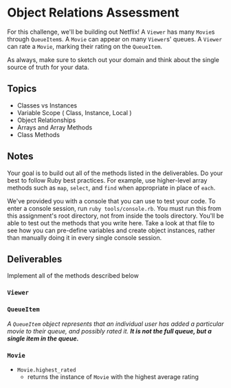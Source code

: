 # Object Relations Assessment

For this challenge, we'll be building out Netflix! A `Viewer` has many `Movie`s through `QueueItem`s. A `Movie` can appear on many `Viewer`s' queues. A `Viewer` can rate a `Movie`, marking their rating on the `QueueItem`.

As always, make sure to sketch out your domain and think about the single source of truth for your data.

## Topics

- Classes vs Instances
- Variable Scope ( Class, Instance, Local )
- Object Relationships
- Arrays and Array Methods
- Class Methods

## Notes

Your goal is to build out all of the methods listed in the deliverables. Do your best to follow Ruby best practices. For example, use higher-level array methods such as `map`, `select`, and `find` when appropriate in place of `each`.

We've provided you with a console that you can use to test your code. To enter a console session, run `ruby tools/console.rb`. You must run this from this assignment's root directory, not from inside the tools directory. You'll be able to test out the methods that you write here. Take a look at that file to see how you can pre-define variables and create object instances, rather than manually doing it in every single console session.

## Deliverables

Implement all of the methods described below

### `Viewer`

<!-- + `Viewer.all`
  + returns all of the viewers -->
<!-- + `Viewer#queue_items`
  + this method should return an array of `QueueItem` instances associated with this instance of `Viewer`. -->
<!-- + `Viewer#queue_movies`
  + this method should return an array of `Movie` instances in the `Viewer`'s queue. -->
<!-- + `Viewer#add_movie_to_queue(movie)`
  + this method should receive a `Movie` instance as its only argument and add it to the `Viewer`'s queue -->
<!-- + `Viewer#rate_movie(movie, rating)`
  + given a movie and a rating (a number between 1 and 5), this method should assign the rating to the viewer's `QueueItem` for that movie. If the movie is not already in the viewer's queue, this method should add a new `QueueItem` with the viewer, movie, and rating. If the movie is already in the queue, this method should not create a new `QueueItem`. -->

### `QueueItem`

_A `QueueItem` object represents that an individual user has added a particular movie to their queue, and possibly rated it. **It is not the full queue, but a single item in the queue.**_

<!-- + `QueueItem.all`
  + returns an array of all `QueueItem`s -->
<!-- + `QueueItem#viewer`
  + returns the viewer associated with this `QueueItem`
+ `QueueItem#movie`
  + returns the movie associated with this `QueueItem`
+ `QueueItem#rating`
  + returns the rating for this `QueueItem`. If the viewer has not yet rated the movie, `QueueItem#rating` should be `nil` -->

### `Movie`

<!-- + `Movie.all`
  + returns an array of all `Movie` -->
<!-- + `Movie#queue_items`
  + returns an array of all the `QueueItem` instances that contain this movie -->
<!-- + `Movie#viewers` -->
  <!-- + returns an array of all of the `Viewer`s with this `Movie` instance in their queue -->
<!-- + `Movie#average_rating`
  + returns the average of all ratings for this instance of `Movie` -->
+ `Movie.highest_rated`
  + returns the instance of `Movie` with the highest average rating
